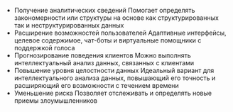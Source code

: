 - Получение аналитических сведений
	Помогает определять закономерности или структуры на основе как структурированных так и неструктурированных данных
- Расширение возможностей пользователей
	Адаптивные интерфейсы, целевое содержимое, чат-боты и виртуальные помощники с поддержкой голоса
- Прогнозирование поведения клиентов
	Можно выполнять интеллектуальный анализ данных, связанных с клиентами
- Повышение уровня целостности данных
	Идеальный вариант для интеллектуального анализа данных, повышающий его точность и расширяющий его возможности с течением времени
- Уменьшение риска
	Позволяет отслеживать и определять новые приемы злоумышленников